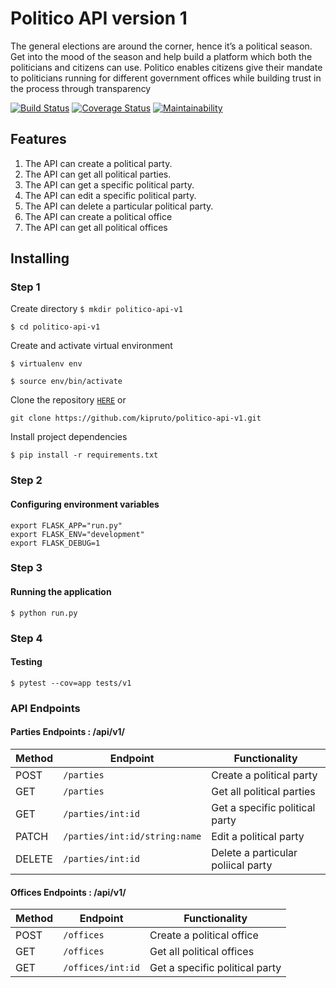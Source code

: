 # Politico API version 1

The general elections are around the corner, hence it’s a political season. Get into the mood of
the season and help build a platform which both the politicians and citizens can use.
Politico enables citizens give their mandate to politicians running for different government offices
while building trust in the process through transparency

[![Build Status](https://travis-ci.com/kipruto/politico-api-v1.svg?branch=develop)](https://travis-ci.com/kipruto/politico-api-v1) [![Coverage Status](https://coveralls.io/repos/github/kipruto/politico-api-v1/badge.svg?branch=develop)](https://coveralls.io/github/kipruto/politico-api-v1?branch=develop) [![Maintainability](https://api.codeclimate.com/v1/badges/3f1a8deeeeab4a8fa0f4/maintainability)](https://codeclimate.com/github/kipruto/politico-api-v1/maintainability)

## Features

1. The API can create a political party.
2. The API can get all political parties.
3. The API can get a specific political party.
4. The API can edit a specific political party.
5. The API can delete a particular political party.
6. The API can create a political office
7. The API can get all political offices
## Installing

### Step 1

Create directory
```$ mkdir politico-api-v1```

```$ cd politico-api-v1```

Create and activate virtual environment

```$ virtualenv env```


```$ source env/bin/activate```

Clone the repository [```HERE```](https://github.com/kipruto/politico-api-v1) or 

``` git clone https://github.com/kipruto/politico-api-v1.git ```

Install project dependencies 


```$ pip install -r requirements.txt```


### Step 2

#### Configuring environment variables 

```
export FLASK_APP="run.py"
export FLASK_ENV="development"
export FLASK_DEBUG=1
```

### Step 3

#### Running the application

```$ python run.py```

### Step 4

#### Testing

```$ pytest --cov=app tests/v1```

### API Endpoints

#### Parties Endpoints : /api/v1/

Method | Endpoint | Functionality
--- | --- | ---
POST | ```/parties``` | Create a political party
GET | ```/parties``` | Get all political parties
GET | ```/parties/int:id``` | Get a specific political party
PATCH | ```/parties/int:id/string:name``` | Edit a political party
DELETE | ```/parties/int:id``` | Delete a particular poliical party

#### Offices Endpoints : /api/v1/

Method | Endpoint | Functionality
--- | --- | ---
POST | ```/offices``` | Create a political office
GET | ```/offices``` | Get all political offices
GET | ```/offices/int:id``` | Get a specific political party